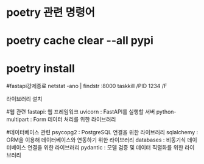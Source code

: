# poetry 관련 명령어

# poetry cache clear --all pypi

# poetry install

#fastapi강제종료
netstat -ano | findstr :8000
taskkill /PID 1234 /F

라이브러리 설치

#웹 관련
fastapi: 웹 프레임워크
uvicorn : FastAPI를 실행할 서버
python-multipart : Form 데이터 처리를 위한 라이브러리

#데이터베이스 관련
psycopg2 : PostgreSQL 연결을 위한 라이브러리
sqlalchemy : ORM을 이용해 데이터베이스와 연동하기 위한 라이브러리
databases : 비동기식 데이터베이스 연결을 위한 라이브러리
pydantic : 모델 검증 및 데이터 직렬화를 위한 라이브러리
